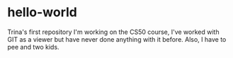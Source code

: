 # hello-world
Trina's first repository
I'm working on the CS50 course, I've worked with GIT as a viewer but have never done anything with it before.
Also, I have to pee
and two kids.
